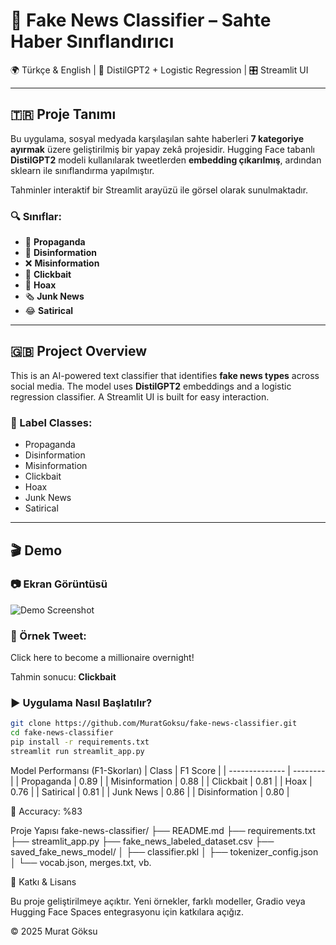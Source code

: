 # 🤖 Fake News Classifier – Sahte Haber Sınıflandırıcı

🌍 Türkçe & English | 🧠 DistilGPT2 + Logistic Regression | 🎛️ Streamlit UI

---

## 🇹🇷 Proje Tanımı

Bu uygulama, sosyal medyada karşılaşılan sahte haberleri **7 kategoriye ayırmak** üzere geliştirilmiş bir yapay zekâ projesidir. Hugging Face tabanlı **DistilGPT2** modeli kullanılarak tweetlerden **embedding çıkarılmış**, ardından sklearn ile sınıflandırma yapılmıştır. 

Tahminler interaktif bir Streamlit arayüzü ile görsel olarak sunulmaktadır.

### 🔍 Sınıflar:
- 🧲 **Propaganda**
- 🔄 **Disinformation**
- ❌ **Misinformation**
- 🎣 **Clickbait**
- 👻 **Hoax**
- 🗞️ **Junk News**
- 😂 **Satirical**

---

## 🇬🇧 Project Overview

This is an AI-powered text classifier that identifies **fake news types** across social media. The model uses **DistilGPT2** embeddings and a logistic regression classifier. A Streamlit UI is built for easy interaction.

### 🧠 Label Classes:
- Propaganda
- Disinformation
- Misinformation
- Clickbait
- Hoax
- Junk News
- Satirical

---

## 🎬 Demo

### 📷 Ekran Görüntüsü

![Demo Screenshot](images/demo_screenshot.png)


### 🧪 Örnek Tweet:

Click here to become a millionaire overnight!


Tahmin sonucu: **Clickbait**

### ▶️ Uygulama Nasıl Başlatılır?

```bash
git clone https://github.com/MuratGoksu/fake-news-classifier.git
cd fake-news-classifier
pip install -r requirements.txt
streamlit run streamlit_app.py
```

Model Performansı (F1-Skorları)
| Class          | F1 Score |
| -------------- | -------- |
| Propaganda     | 0.89     |
| Misinformation | 0.88     |
| Clickbait      | 0.81     |
| Hoax           | 0.76     |
| Satirical      | 0.81     |
| Junk News      | 0.86     |
| Disinformation | 0.80     |

🎯 Accuracy: %83

Proje Yapısı
fake-news-classifier/
├── README.md
├── requirements.txt
├── streamlit_app.py
├── fake_news_labeled_dataset.csv
├── saved_fake_news_model/
│   ├── classifier.pkl
│   ├── tokenizer_config.json
│   └── vocab.json, merges.txt, vb.

🙌 Katkı & Lisans

Bu proje geliştirilmeye açıktır.
Yeni örnekler, farklı modeller, Gradio veya Hugging Face Spaces entegrasyonu için katkılara açığız.

© 2025 Murat Göksu
